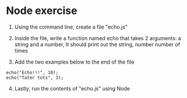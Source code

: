 # Node exercise

1. Using the command line, create a file "echo.js"

2. Inside the file, write a function named echo that takes 2 arguments: a string and a number, It should print out the string, number number of times

3. Add the two examples below to the end of the file

```
echo("Echo!!!", 10);
echo("Tater tots", 3);
```

4. Lastly, run the contents of "echo.js" using Node

